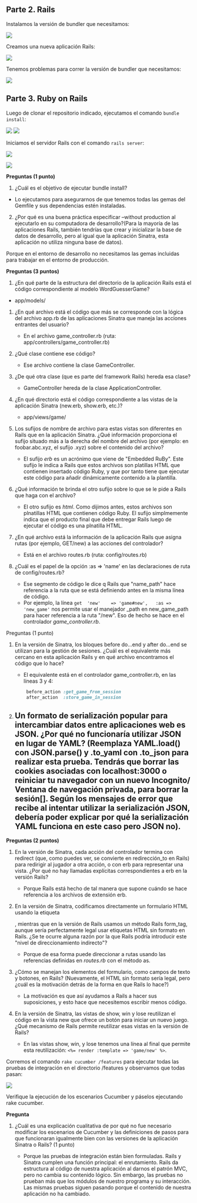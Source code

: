 ## Parte 2. Rails

Instalamos la versión de bundler que necesitamos:

![](sources/2023-10-18-08-08-59.png) 

Creamos una nueva aplicación Rails:

![](sources/2023-10-18-08-10-03.png)

Tenemos problemas para correr la versión de bundler que necesitamos:

![](sources/2023-10-18-08-11-09.png) 
 


## Parte 3. Ruby on Rails

Luego de clonar el repositorio indicado, ejecutamos el comando `bundle install`:

![](sources/2023-10-18-08-33-39.png)
![](sources/2023-10-18-08-42-07.png)

Iniciamos el servidor Rails con el comando `rails server`:

![](sources/2023-10-18-08-36-28.png)


![](sources/2023-10-18-08-38-08.png)

**Preguntas (1 punto)**

1. ¿Cuál es el objetivo de ejecutar bundle install?

- Lo ejecutamos para asegurarnos de que tenemos todas las gemas del Gemfile y sus dependencias estén instaladas.

2. ¿Por qué es una buena práctica especificar –without production al ejecutarlo en su computadora de desarrollo?(Para la mayoría de las aplicaciones Rails, también tendrías que crear y inicializar la base de datos de desarrollo, pero al igual que la aplicación Sinatra, esta aplicación no utiliza ninguna base de datos).

Porque en el entorno de desarrollo no necesitamos las gemas incluidas para trabajar en el entorno de producción.

**Preguntas (3 puntos)**

 1. ¿En qué parte de la estructura del directorio de la aplicación Rails está el código correspondiente al modelo WordGuesserGame?

- app/models/

1. ¿En qué archivo está el código que más se corresponde con la lógica del archivo app.rb de las aplicaciones Sinatra que maneja las acciones entrantes del usuario?

   - En el archivo game_controller.rb (ruta: app/controllers/game_controller.rb)

2. ¿Qué clase contiene ese código?

   - Ese archivo contiene la clase GameController.

3. ¿De qué otra clase (que es parte del framework Rails) hereda esa clase?

   - GameController hereda de la clase ApplicationController.

4. ¿En qué directorio está el código correspondiente a las vistas de la aplicación Sinatra (new.erb, show.erb, etc.)?

   - app/views/game/

5. Los sufijos de nombre de archivo para estas vistas son diferentes en Rails que en la aplicación Sinatra. ¿Qué información proporciona el sufijo situado más a la derecha del nombre del archivo (por ejemplo: en foobar.abc.xyz, el sufijo .xyz) sobre el contenido del archivo?
   - El sufijo _erb_ es un acrónimo que viene de "Embedded RuBy". Este sufijo le indica a Rails que estos archivos son platillas HTML que contienen insertado código Ruby, y que por tanto tiene que ejecutar este código para añadir dinámicamente contenido a la plantilla.
  
6. ¿Qué información te brinda el otro sufijo sobre lo que se le pide a Rails que haga con el archivo?
   - El otro sufijo es _html_. Como dijimos antes, estos archivos son plnatillas HTML que contienen código Ruby. El sufijo simplmemente indica que el producto final que debe entregar Rails luego de ejecutar el código es una plnatilla HTML.
  
7. ¿En qué archivo está la información de la aplicación Rails que asigna rutas (por ejemplo, GET/new) a las acciones del controlador?
   - Está en el archivo routes.rb (ruta: config/routes.rb)
8. ¿Cuál es el papel de la opción :as => 'name' en las declaraciones de ruta de config/routes.rb?
   - Ese segmento de código le dice q Rails que "name_path" hace referencia a la ruta que se está definiendo antes en la misma línea de código.
   - Por ejemplo, la línea `get  'new'    => 'game#new',   :as => 'new_game'` nos permite usar el manejador _path en new_game_path para hacer referencia a la ruta "/new". Eso de hecho se hace en el controlador *game_controller.rb*.

Preguntas (1 punto)

1. En la versión de Sinatra, los bloques before do...end y after do...end se utilizan para la gestión de sesiones. ¿Cuál es el equivalente más cercano en esta aplicación Rails y en qué archivo encontramos el código que lo hace?
    - El equivalente está en el controlador game_controller.rb, en las líneas 3 y 4: 
       ```ruby
        before_action :get_game_from_session
        after_action  :store_game_in_session 
        ```

2. Un formato de serialización popular para intercambiar datos entre aplicaciones web es JSON. ¿Por qué no funcionaría utilizar JSON en lugar de YAML? (Reemplaza YAML.load() con JSON.parse() y .to_yaml con .to_json para realizar esta prueba. Tendrás que borrar las cookies asociadas con localhost:3000 o reiniciar tu navegador con un nuevo Incognito/ Ventana de navegación privada, para borrar la sesión[]. Según los mensajes de error que recibe al intentar utilizar la serialización JSON, debería poder explicar por qué la serialización YAML funciona en este caso pero JSON no). 
    - 

**Preguntas (2 puntos)**

1. En la versión de Sinatra, cada acción del controlador termina con redirect (que, como puedes ver, se convierte en redirección_to en Rails) para redirigir al jugador a otra acción, o con erb para representar una vista. ¿Por qué no hay llamadas explícitas correspondientes a erb en la versión Rails?
    - Porque Rails está hecho de tal manera que supone cuándo se hace referencia a los archivos de extensión erb.
  
2. En la versión de Sinatra, codificamos directamente un formulario HTML usando la etiqueta <form>, mientras que en la versión de Rails usamos un método Rails form_tag, aunque sería perfectamente legal usar etiquetas HTML <form> sin formato en Rails. ¿Se te ocurre alguna razón por la que Rails podría introducir este "nivel de direccionamiento indirecto"?
    - Porque de esa forma puede direccionar a rutas usando las referencias definidas en _routes.rb_ con el método as.
  
3. ¿Cómo se manejan los elementos del formulario, como campos de texto y botones, en Rails? (Nuevamente, el HTML sin formato sería legal, pero ¿cuál es la motivación detrás de la forma en que Rails lo hace?)
    - La motivación es que así ayudamos a Rails a hacer sus suposiciones, y esto hace que necesitemos escribir menos código.
  
4.  En la versión de Sinatra, las vistas de show, win y lose reutilizan el código en la vista new que ofrece un botón para iniciar un nuevo juego. ¿Qué mecanismo de Rails permite reutilizar esas vistas en la versión de Rails?
    - En las vistas show, win, y lose tenemos una línea al final que permite esta reutilización: `<%= render :template => 'game/new' %>`.

Corremos el comando `rake cucumber /features` para ejecutar todas las pruebas de integración en el directorio /features y observamos que todas pasan:

![](sources/2023-10-18-10-17-18.png)

Verifique la ejecución de los escenarios Cucumber y páselos ejecutando rake cucumber.

**Pregunta**

1. ¿Cuál es una explicación cualitativa de por qué no fue necesario modificar los escenarios de Cucumber y las definiciones de pasos para que funcionaran igualmente bien con las versiones de la aplicación Sinatra o Rails? (1 punto)

      - Porque las pruebas de integración están bien formuladas. Rails y Sinatra cumplen una función principal: el enrutamiento. Rails da estructura al código de nuestra aplicación al darnos el patrón MVC, pero no cambia su contenido lógico. Sin embargo, las pruebas no prueban más que los módulos de nuestro programa y su interacción. Las mismas pruebas siguen pasando porque el contenido de nuestra aplicación no ha cambiado.
